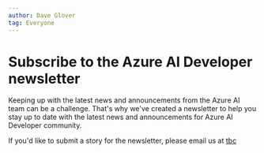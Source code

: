 ```yaml
---
author: Dave Glover
tag: Everyone
---
```


# Subscribe to the Azure AI Developer newsletter

Keeping up with the latest news and announcements from the Azure AI team can be a challenge. That's why we've created a newsletter to help you stay up to date with the latest news and announcements for Azure AI Developer community.

If you'd like to submit a story for the newsletter, please email us at [tbc](tbc@tbc.com)
